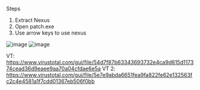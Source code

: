 Steps

1. Extract Nexus
2. Open patch.exe
3. Use arrow keys to use nexus

![image](https://user-images.githubusercontent.com/84616920/185793733-1749de1f-7572-4cfb-be98-258fb6eeb408.png)
![image](https://user-images.githubusercontent.com/84616920/185793746-281afbad-530a-462e-a814-aad3ecf10df0.png)

VT: https://www.virustotal.com/gui/file/54d7f87b63343693732e4ca9d615d117374cead36d9eaee9aa70a04cfdae6e5a
VT 2: https://www.virustotal.com/gui/file/5e7e9abda6651fea9fa822fe62e132563fc2c4e4581a1f7cdd01367eb506f0bb
